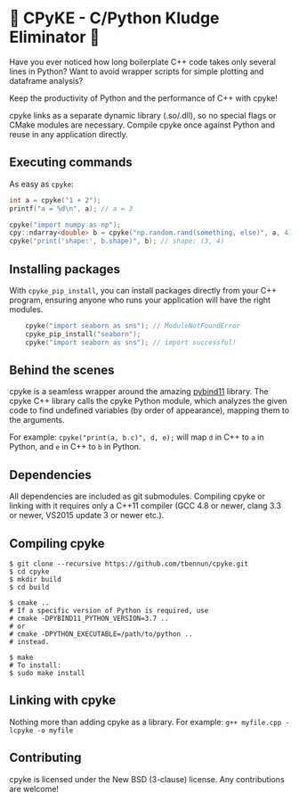 # 📍 CPyKE - C/Python Kludge Eliminator 📍

Have you ever noticed how long boilerplate C++ code takes only several lines 
in Python? Want to avoid wrapper scripts for simple plotting and dataframe 
analysis?

Keep the productivity of Python and the performance of C++ with cpyke!

cpyke links as a separate dynamic library (.so/.dll), so no special flags or 
CMake modules are necessary. Compile cpyke once against Python and reuse in any
application directly.

## Executing commands

As easy as `cpyke`:

```cpp
int a = cpyke("1 + 2");
printf("a = %d\n", a); // a = 3

cpyke("import numpy as np");
cpy::ndarray<double> b = cpyke("np.random.rand(something, else)", a, 4);
cpyke("print('shape:', b.shape)", b); // shape: (3, 4)
```

## Installing packages

With `cpyke_pip_install`, you can install packages directly from your C++ 
program, ensuring anyone who runs your application will have the right modules.

```cpp
	cpyke("import seaborn as sns"); // ModuleNotFoundError
	cpyke_pip_install("seaborn");
	cpyke("import seaborn as sns"); // import successful!
```

## Behind the scenes
cpyke is a seamless wrapper around the amazing [pybind11](https://github.com/pybind/pybind11) library.
The cpyke C++ library calls the cpyke Python module, which analyzes the given 
code to find undefined variables (by order of appearance), mapping them to the arguments.

For example: `cpyke("print(a, b.c)", d, e);` will map `d` in C++ to `a` in Python,
and `e` in C++ to `b` in Python.

## Dependencies
All dependencies are included as git submodules. Compiling cpyke or linking 
with it requires only a C++11 compiler (GCC 4.8 or newer, clang 3.3 or newer, 
VS2015 update 3 or newer etc.).

## Compiling cpyke
```shell
$ git clone --recursive https://github.com/tbennun/cpyke.git
$ cd cpyke
$ mkdir build
$ cd build

$ cmake .. 
# If a specific version of Python is required, use 
# cmake -DPYBIND11_PYTHON_VERSION=3.7 ..
# or
# cmake -DPYTHON_EXECUTABLE=/path/to/python ..
# instead.

$ make
# To install: 
$ sudo make install
```

## Linking with cpyke
Nothing more than adding cpyke as a library. For example:
`g++ myfile.cpp -lcpyke -o myfile`


## Contributing

cpyke is licensed under the New BSD (3-clause) license. 
Any contributions are welcome!
